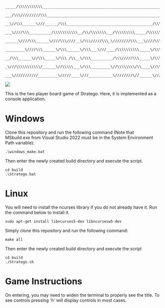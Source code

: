 ```
_____/\\\\\\\\\\\______________________________________________________________________________________________________
 ___/\\\/////////\\\____________________________________________________________________________________________________
  __\//\\\______\///______/\\\_______________________________________/\\\_______________________/\\\\\\\\________________
   ___\////\\\__________/\\\\\\\\\\\__/\\/\\\\\\\___/\\\\\\\\\_____/\\\\\\\\\\\_____/\\\\\\\\___/\\\////\\\_____/\\\\\____
    ______\////\\\______\////\\\////__\/\\\/////\\\_\////////\\\___\////\\\////____/\\\/////\\\_\//\\\\\\\\\___/\\\///\\\__
     _________\////\\\______\/\\\______\/\\\___\///____/\\\\\\\\\\_____\/\\\_______/\\\\\\\\\\\___\///////\\\__/\\\__\//\\\_
      __/\\\______\//\\\_____\/\\\_/\\__\/\\\__________/\\\/////\\\_____\/\\\_/\\__\//\\///////____/\\_____\\\_\//\\\__/\\\__
       _\///\\\\\\\\\\\/______\//\\\\\___\/\\\_________\//\\\\\\\\/\\____\//\\\\\____\//\\\\\\\\\\_\//\\\\\\\\___\///\\\\\/___
        ___\///////////_________\/////____\///___________\////////\//______\/////______\//////////___\////////______\/////_____
```

<a href="https://github.com/tjunruh/Stratego/actions/workflows/pipeline.yml"><img src="https://img.shields.io/github/actions/workflow/status/tjunruh/Stratego/pipeline.yml?label=build&branch=main"></a>

This is the two player board game of Stratego. Here, it is implemented as a console application.

# Windows

Clone this repository and run the following command (Note that MSbuild.exe from Visual Studio 2022 must be in the System Environment Path variable):

```shell
.\windows_make.bat
```

Then enter the newly created build directory and execute the script.

```shell
cd build
.\Stratego.bat
```


# Linux

You will need to install the ncurses library if you do not already have it. Run the command below to install it.

```shell
sudo apt-get install libncurses5-dev libncursesw5-dev
```

Simply clone this repository and run the following command:

```shell
make all
```

Then enter the newly created build directory and execute the script

```shell
cd build
./Stratego.sh
```

# Game Instructions

On entering, you may need to widen the terminal to properly see the title. To see controls pressing 'h' will display controls in most cases.
